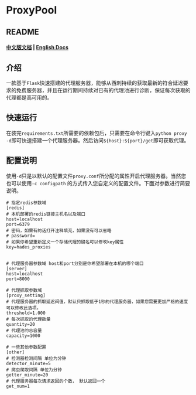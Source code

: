 # ProxyPool
## README
#### [中文版文档](https://github.com/GeekHades1/ProxyPool/blob/master/README-CN.md)   |   [English Docs](https://github.com/GeekHades1/ProxyPool/blob/master/README.md)

## 介绍
一款基于`Flask`快速搭建的代理服务器，能够从西刺持续的获取最新的符合延迟要求的免费服务器，并且在运行期间持续对已有的代理池进行诊断，保证每次获取的代理都是高可用的。

## 快速运行
在装完`requirements.txt`所需要的依赖包后，只需要在命令行键入`python proxy -d`即可快速搭建一个代理服务器。然后访问`${host}:${port}/get`即可获取代理。

## 配置说明
使用`-d`只是以默认的配置文件`proxy.conf`所分配的属性开启代理服务器。当然您也可以使用`-c configpath` 的方式传入您自定义的配置文件。下面对参数进行简要说明。
```
# 指定redis参数域
[redis]
# 本机部署的redis链接主机名以及端口
host=localhost
port=6379
# 密码，如果有的话打开注释填充，如果没有可以省略
# password=
# 如果你希望重新定义一个存储代理的键名可以修改key属性
key=hades_proxies


# 代理服务器参数域 host和port分别是你希望部署在本机的哪个端口
[server]
host=localhost
port=8000

# 代理抓取参数域
[proxy_setting]
# 代理服务器的抓取延迟阀值，默认只抓取低于1秒的代理服务器，如果您需要更加严格的速度可以修改此选项。
threshold=1.000
# 每次抓取的代理数量
quantity=20  
# 代理池的总容量
capacity=1000

# 一些其他参数配置
[other]
# 检测器检测间隔 单位为分钟
detector_minute=5
# 爬虫爬取间隔 单位为分钟
getter_minute=20
# 代理服务器每次请求返回的个数， 默认返回一个
get_num=1
```
